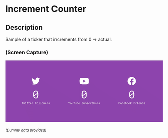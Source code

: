 # Increment Counter

## Description
Sample of a ticker that increments from 0 -> actual. 
### (Screen Capture)
![Screenshot_Increment Counter](./assets/p15_screencap.gif)

<small>*(Dummy data provided)*</small>
